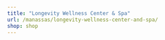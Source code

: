 ```yaml
---
title: "Longevity Wellness Center & Spa"
url: /manassas/longevity-wellness-center-and-spa/
shop: shop
---
```

